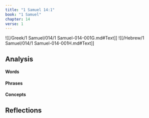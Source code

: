 ```yaml
---
title: "1 Samuel 14:1"
book: "1 Samuel"
chapter: 14
verse: 1
---
```

![[/Greek/1 Samuel/014/1 Samuel-014-001G.md#Text]]
![[/Hebrew/1 Samuel/014/1 Samuel-014-001H.md#Text]]

## Analysis

#### Words

#### Phrases

#### Concepts

## Reflections
